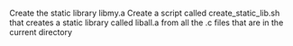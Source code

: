 Create the static library libmy.a
Create a script called create_static_lib.sh that creates a static library called liball.a from all the .c files that are in the current directory
